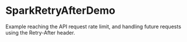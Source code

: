 # SparkRetryAfterDemo
Example reaching the API request rate limit, and handling future requests using the Retry-After header.
